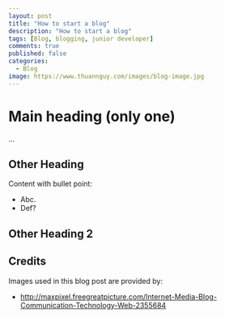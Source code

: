 ```yaml
---
layout: post
title: "How to start a blog"
description: "How to start a blog"
tags: [Blog, blogging, junior developer]
comments: true
published: false
categories:
  - Blog
image: https://www.thuannguy.com/images/blog-image.jpg
---
```

# Main heading (only one)

...

## Other Heading

Content with bullet point:

- Abc.
- Def?

## Other Heading 2

## Credits

Images used in this blog post are provided by:

- http://maxpixel.freegreatpicture.com/Internet-Media-Blog-Communication-Technology-Web-2355684
